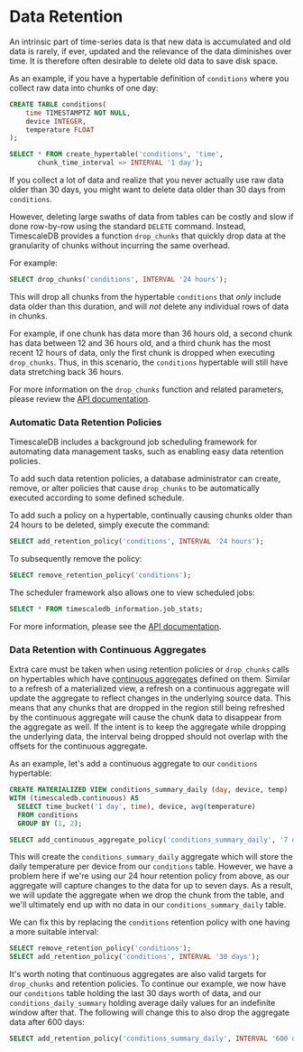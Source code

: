 # Data Retention [](data-retention)

An intrinsic part of time-series data is that new data is accumulated
and old data is rarely, if ever, updated and the relevance of the data
diminishes over time.  It is therefore often desirable to delete old
data to save disk space.

As an example, if you have a hypertable definition of `conditions`
where you collect raw data into chunks of one day:

```sql
CREATE TABLE conditions(
    time TIMESTAMPTZ NOT NULL,
    device INTEGER,
    temperature FLOAT
);

SELECT * FROM create_hypertable('conditions', 'time',
       chunk_time_interval => INTERVAL '1 day');
```

If you collect a lot of data and realize that you never actually use
raw data older than 30 days, you might want to delete data older than
30 days from `conditions`.

However, deleting large swaths of data from tables can be costly and
slow if done row-by-row using the standard `DELETE` command. Instead,
TimescaleDB provides a function `drop_chunks` that quickly drop data
at the granularity of chunks without incurring the same overhead.

For example:

```sql
SELECT drop_chunks('conditions', INTERVAL '24 hours');
```

This will drop all chunks from the hypertable `conditions` that _only_
include data older than this duration, and will _not_ delete any
individual rows of data in chunks.

For example, if one chunk has data more than 36 hours old, a second
chunk has data between 12 and 36 hours old, and a third chunk has the
most recent 12 hours of data, only the first chunk is dropped when
executing `drop_chunks`. Thus, in this scenario,
the `conditions` hypertable will still have data stretching back 36 hours.

For more information on the `drop_chunks` function and related
parameters, please review the [API documentation][drop_chunks].

### Automatic Data Retention Policies [](retention-policy)

TimescaleDB includes a background job scheduling framework for automating data
management tasks, such as enabling easy data retention policies.

To add such data retention policies, a database administrator can create,
remove, or alter policies that cause `drop_chunks` to be automatically executed
according to some defined schedule.

To add such a policy on a hypertable, continually causing chunks older than 24
hours to be deleted, simply execute the command:
```sql
SELECT add_retention_policy('conditions', INTERVAL '24 hours');
```

To subsequently remove the policy:
```sql
SELECT remove_retention_policy('conditions');
```

The scheduler framework also allows one to view scheduled jobs:
```sql
SELECT * FROM timescaledb_information.job_stats;
```

For more information, please see the [API documentation][add_retention_policy].

### Data Retention with Continuous Aggregates [](retention-with-aggregates)

Extra care must be taken when using retention policies or `drop_chunks` calls on
hypertables which have [continuous aggregates][continuous_aggregates] defined on
them. Similar to a refresh of a materialized view, a refresh on a continuous aggregate
will update the aggregate to reflect changes in the underlying source data. This means
that any chunks that are dropped in the region still being refreshed by the
continuous aggregate will cause the chunk data to disappear from the aggregate as
well. If the intent is to keep the aggregate while dropping the underlying data,
the interval being dropped should not overlap with the offsets for the continuous
aggregate.

As an example, let's add a continuous aggregate to our `conditions` hypertable:
```sql
CREATE MATERIALIZED VIEW conditions_summary_daily (day, device, temp)
WITH (timescaledb.continuous) AS
  SELECT time_bucket('1 day', time), device, avg(temperature)
  FROM conditions
  GROUP BY (1, 2);

SELECT add_continuous_aggregate_policy('conditions_summary_daily', '7 days', '1 day', '1 day');
```

This will create the `conditions_summary_daily` aggregate which will store the daily
temperature per device from our `conditions` table. However, we have a problem here
if we're using our 24 hour retention policy from above, as our aggregate will capture
changes to the data for up to seven days. As a result, we will update the aggregate
when we drop the chunk from the table, and we'll ultimately end up with no data in our
`conditions_summary_daily` table.

We can fix this by replacing the `conditions` retention policy with one having a more
suitable interval:
```sql
SELECT remove_retention_policy('conditions');
SELECT add_retention_policy('conditions', INTERVAL '30 days');
```

It's worth noting that continuous aggregates are also valid targets for `drop_chunks`
and retention policies. To continue our example, we now have our `conditions` table
holding the last 30 days worth of data, and our `conditions_daily_summary` holding
average daily values for an indefinite window after that. The following will change
this to also drop the aggregate data after 600 days:

```sql
SELECT add_retention_policy('conditions_summary_daily', INTERVAL '600 days');
```

[drop_chunks]: /api#drop_chunks
[add_retention_policy]: /api#add_retention_policy
[continuous_aggregates]: /using-timescaledb/continuous-aggregates
